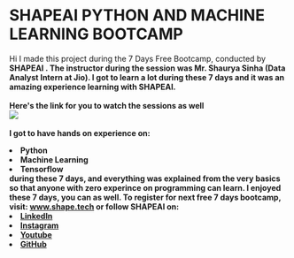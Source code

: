 # SHAPEAI PYTHON AND MACHINE LEARNING BOOTCAMP
Hi I made this project during the 7 Days Free Bootcamp, conducted by <b> SHAPEAI <b>.
The instructor during the session was Mr. Shaurya Sinha (Data Analyst Intern at Jio). I got  to learn  a lot during 
these 7 days and it was an amazing experience learning with SHAPEAI.
<br><br>Here's the link for you to watch the sessions as well<br>
<a href="https://www.youtube.com/playlist?list=PL7zl8TDRnbulkeQlgM8Ggz9UcnhaeIkDp"> <img 
src="https://github.com/ShapeAI/PYTHON-AND-DATA-ANALYTICS/blob/main/YOUTUBE%20THUMBNAIL-5.png"></a>                     
<br>I got to have hands on experience on:
<li>Python
<li>Machine Learning
<li>Tensorflow
<br>during these 7 days, and everything was explained from the very basics so that anyone with zero experince on 
programming can learn.
I enjoyed these 7 days, you can as well. To register for next free 7 days bootcamp, visit:
<a href="https://www.shapeai.tech">www.shape.tech</a>
or follow SHAPEAI on:
<li><a href="https://in.linkedin.com/company/shapeai">LinkedIn</a>
<li><a href=
"https://www.instagram.com/shape.ai/?hl=en">Instagram</a>
<li><a
href=
       "https://www.youtube.com/channel/UCTUvDLTw9meuDXWcbmISPda">Youtube</a>
 <li><a href="https://github.com/shapeai">GitHub</a>
        
          
          
